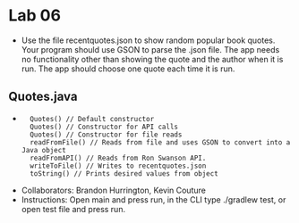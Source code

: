 # Lab 06 
* Use the file recentquotes.json to show random popular book quotes. Your program should use GSON to parse the .json file. The app needs no functionality other than showing the quote and the author when it is run. The app should choose one quote each time it is run.

## Quotes.java
* ```
    Quotes() // Default constructor
    Quotes() // Constructor for API calls
    Quotes() // Constructor for file reads
    readFromFile() // Reads from file and uses GSON to convert into a Java object
    readFromAPI() // Reads from Ron Swanson API.
    writeToFile() // Writes to recentquotes.json 
    toString() // Prints desired values from object
* Collaborators: Brandon Hurrington, Kevin Couture
* Instructions: Open main and press run, in the CLI type ./gradlew test, or open test file and press run.